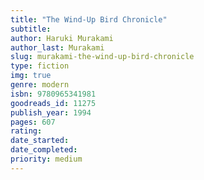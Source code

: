 ```yaml
---
title: "The Wind-Up Bird Chronicle"
subtitle: 
author: Haruki Murakami
author_last: Murakami
slug: murakami-the-wind-up-bird-chronicle
type: fiction
img: true
genre: modern
isbn: 9780965341981
goodreads_id: 11275
publish_year: 1994
pages: 607
rating: 
date_started:
date_completed:
priority: medium
---
```

